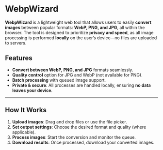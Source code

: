 # WebpWizard

**WebpWizard** is a lightweight web tool that allows users to easily **convert images** between popular formats: **WebP, PNG, and JPG**, all within the browser. The tool is designed to prioritize **privacy and speed**, as all image processing is performed **locally** on the user’s device—no files are uploaded to servers.

## Features

- **Convert between WebP, PNG, and JPG** formats seamlessly.
- **Quality control** option for JPG and WebP (not available for PNG).
- **Batch processing** with queued image support.
- **Private & secure**: All processes are handled locally, ensuring **no data leaves your device**.

---

## How It Works

1. **Upload images**: Drag and drop files or use the file picker.
2. **Set output settings**: Choose the desired format and quality (where applicable).
3. **Process images**: Start the conversion and monitor the queue.
4. **Download results**: Once processed, download your converted images.
